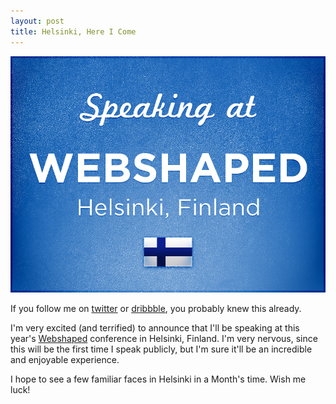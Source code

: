 ```yaml
---
layout: post
title: Helsinki, Here I Come
---
```


[![](/uploads/2012/04/webshaped-big.png)](http://webshaped.fi/)

If you follow me on [twitter](http://twitter.com/_dte) or [dribbble](http://dribbble.com/daneden), you probably knew this already.

I'm very excited (and terrified) to announce that I'll be speaking at this year's [Webshaped](http://webshaped.fi/) conference in Helsinki, Finland. I'm very nervous, since this will be the first time I speak publicly, but I'm sure it'll be an incredible and enjoyable experience.

I hope to see a few familiar faces in Helsinki in a Month's time. Wish me luck!
